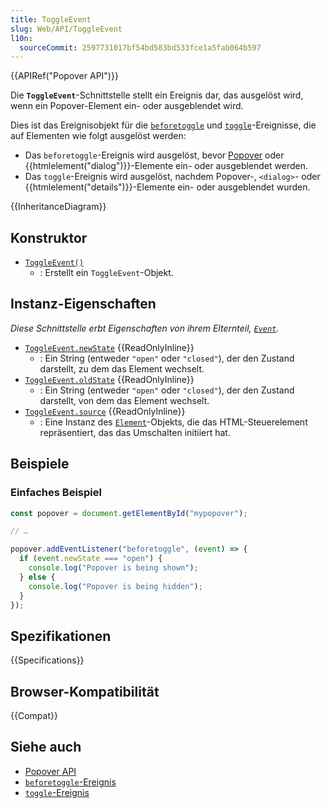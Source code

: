 ```yaml
---
title: ToggleEvent
slug: Web/API/ToggleEvent
l10n:
  sourceCommit: 2597731017bf54bd583bd533fce1a5fab064b597
---
```


{{APIRef("Popover API")}}

Die **`ToggleEvent`**-Schnittstelle stellt ein Ereignis dar, das ausgelöst wird, wenn ein Popover-Element ein- oder ausgeblendet wird.

Dies ist das Ereignisobjekt für die [`beforetoggle`](/de/docs/Web/API/HTMLElement/beforetoggle_event) und [`toggle`](/de/docs/Web/API/HTMLElement/toggle_event)-Ereignisse, die auf Elementen wie folgt ausgelöst werden:

- Das `beforetoggle`-Ereignis wird ausgelöst, bevor [Popover](/de/docs/Web/API/Popover_API) oder {{htmlelement("dialog")}}-Elemente ein- oder ausgeblendet werden.
- Das `toggle`-Ereignis wird ausgelöst, nachdem Popover-, `<dialog>`- oder {{htmlelement("details")}}-Elemente ein- oder ausgeblendet wurden.

{{InheritanceDiagram}}

## Konstruktor

- [`ToggleEvent()`](/de/docs/Web/API/ToggleEvent/ToggleEvent)
  - : Erstellt ein `ToggleEvent`-Objekt.

## Instanz-Eigenschaften

_Diese Schnittstelle erbt Eigenschaften von ihrem Elternteil, [`Event`](/de/docs/Web/API/Event)._

- [`ToggleEvent.newState`](/de/docs/Web/API/ToggleEvent/newState) {{ReadOnlyInline}}
  - : Ein String (entweder `"open"` oder `"closed"`), der den Zustand darstellt, zu dem das Element wechselt.
- [`ToggleEvent.oldState`](/de/docs/Web/API/ToggleEvent/oldState) {{ReadOnlyInline}}
  - : Ein String (entweder `"open"` oder `"closed"`), der den Zustand darstellt, von dem das Element wechselt.
- [`ToggleEvent.source`](/de/docs/Web/API/ToggleEvent/source) {{ReadOnlyInline}}
  - : Eine Instanz des [`Element`](/de/docs/Web/API/Element)-Objekts, die das HTML-Steuerelement repräsentiert, das das Umschalten initiiert hat.

## Beispiele

### Einfaches Beispiel

```js
const popover = document.getElementById("mypopover");

// …

popover.addEventListener("beforetoggle", (event) => {
  if (event.newState === "open") {
    console.log("Popover is being shown");
  } else {
    console.log("Popover is being hidden");
  }
});
```

## Spezifikationen

{{Specifications}}

## Browser-Kompatibilität

{{Compat}}

## Siehe auch

- [Popover API](/de/docs/Web/API/Popover_API)
- [`beforetoggle`-Ereignis](/de/docs/Web/API/HTMLElement/beforetoggle_event)
- [`toggle`-Ereignis](/de/docs/Web/API/HTMLElement/toggle_event)
